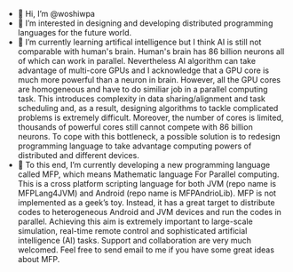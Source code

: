 - 👋 Hi, I’m @woshiwpa
- 👀 I’m interested in designing and developing distributed programming languages for the future world.
- 🌱 I’m currently learning artifical intelligence but I think AI is still not comparable with human's brain. Human's brain has 86 billion neurons all of which can work in parallel. Nevertheless AI algorithm can take advantage of multi-core GPUs and I acknowledge that a GPU core is much more powerful than a neuron in brain. However, all the GPU cores are homogeneous and have to do similiar job in a parallel computing task. This introduces complexity in data sharing/alignment and task scheduling and, as a result, designing algorithms to tackle complicated problems is extremely difficult. Moreover, the number of cores is limited, thousands of powerful cores still cannot compete with 86 billion neurons. To cope with this bottleneck, a possible solution is to redesign programming language to take advantage computing powers of distributed and different devices.
- 💞️ To this end, I’m currently developing a new programming language called MFP, which means Mathematic language For Parallel computing. This is a cross platform scripting language for both JVM (repo name is MFPLang4JVM) and Android (repo name is MFPAndrioLib). MFP is not implemented as a geek’s toy. Instead, it has a great target to distribute codes to heterogeneous Android and JVM devices and run the codes in parallel. Achieving this aim is extremely important to large-scale simulation, real-time remote control and sophisticated artificial intelligence (AI) tasks. Support and collaboration are very much welcomed. Feel free to send email to me if you have some great ideas about MFP.

<!---
woshiwpa/woshiwpa is a ✨ special ✨ repository because its `README.md` (this file) appears on your GitHub profile.
You can click the Preview link to take a look at your changes.
--->
